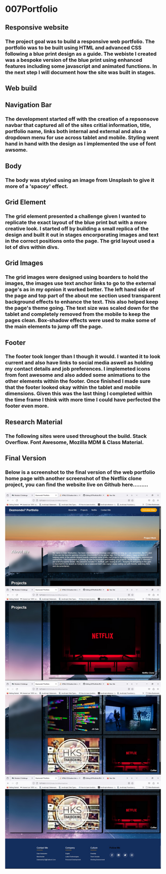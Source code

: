 # 007Portfolio

## Responsive website
### The project goal was to build a responsive web portfolio. The portfolio was to be built using HTML and advanced CSS following a blue print design as a guide. The webiste I created was a bespoke version of the blue print using enhanced features including some javascript and animated functions. In the next step I will document how the site was built in stages. 

## Web build
## Navigation Bar
### The development started off with the creation of a repsonsove navbar that captured all of the sites critial information, title, portfolio name, links both internal and external and also a dropdown menu for use across tablet and mobile. Styling went hand in hand with the design as I implemented the use of font awsome. 

## Body
### The body was styled using an image from Unsplash to give it more of a 'spacey' effect. 

## Grid Element
### The grid element presented a challenge given I wanted to replicate the exact layout of the blue print but with a more creative look. I started off by building a small replica of the design and built it out in stages encorporating images and text in the correct positions onto the page. The grid layout used a lot of divs within divs. 

## Grid Images
### The grid images were designed using boarders to hold the images, the images use text anchor links to go to the external page's as in my opnion it worked better. The left hand side of the page and top part of the about me section used transparent background effects to enhance the text. This also helped keep the page's theme going. The text size was scaled down for the tablet and completely removed from the mobile to keep the pages clean. Box-shadow effects were used to make some of the main elements to jump off the page.

## Footer
### The footer took longer than I though it would. I wanted it to look current and also have links to social media aswell as holding my contact details and job preferences. I implemeted icons from font awesome and also added some animations to the other elements within the footer. Once finished I made sure that the footer looked okay within the tablet and mobile dimensions. Given this was the last thing I completed within the time frame I think with more time I could have perfected the footer even more. 

## Research Material
### The following sites were used throughout the build. Stack Overflow. Font Awesome, Mozilla MDM & Class Material.

## Final Version

### Below is a screenshot to the final version of the web portfolio home page with another screenshot of the Netflix clone project, you can find the website live on Github here.........

![Alt text](dezmondo1.jpg)
![Alt text](dezmondo2.jpg)
![Alt text](dezmondo3.jpg)
![Alt text](dezmondo4.jpg)